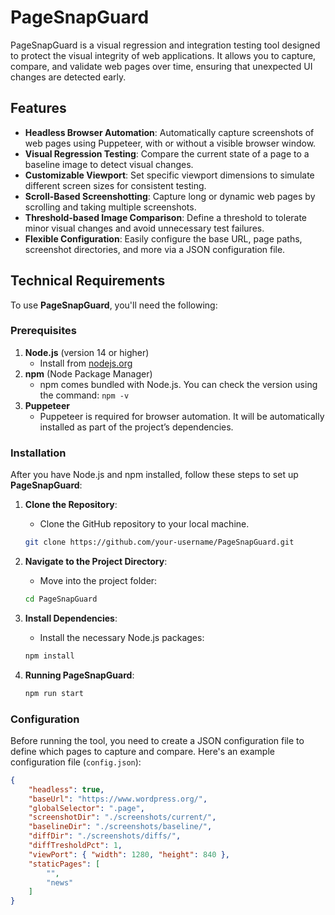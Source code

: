 # PageSnapGuard
PageSnapGuard is a visual regression and integration testing tool designed to protect the visual integrity of web applications. It allows you to capture, compare, and validate web pages over time, ensuring that unexpected UI changes are detected early.

## Features

- **Headless Browser Automation**: Automatically capture screenshots of web pages using Puppeteer, with or without a visible browser window.
- **Visual Regression Testing**: Compare the current state of a page to a baseline image to detect visual changes.
- **Customizable Viewport**: Set specific viewport dimensions to simulate different screen sizes for consistent testing.
- **Scroll-Based Screenshotting**: Capture long or dynamic web pages by scrolling and taking multiple screenshots.
- **Threshold-based Image Comparison**: Define a threshold to tolerate minor visual changes and avoid unnecessary test failures.
- **Flexible Configuration**: Easily configure the base URL, page paths, screenshot directories, and more via a JSON configuration file.

## Technical Requirements

To use **PageSnapGuard**, you'll need the following:

### Prerequisites

1. **Node.js** (version 14 or higher)
    - Install from [nodejs.org](https://nodejs.org/)
2. **npm** (Node Package Manager)
    - npm comes bundled with Node.js. You can check the version using the command: `npm -v`
3. **Puppeteer** 
    - Puppeteer is required for browser automation. It will be automatically installed as part of the project’s dependencies.

### Installation

After you have Node.js and npm installed, follow these steps to set up **PageSnapGuard**:

1. **Clone the Repository**: 
    - Clone the GitHub repository to your local machine.
    ```bash
    git clone https://github.com/your-username/PageSnapGuard.git
    ```

2. **Navigate to the Project Directory**:
    - Move into the project folder:
    ```bash
    cd PageSnapGuard
    ```

3. **Install Dependencies**:
    - Install the necessary Node.js packages:
    ```bash
    npm install
    ```

4. **Running PageSnapGuard**:
    ```bash
    npm run start
    ```

### Configuration

Before running the tool, you need to create a JSON configuration file to define which pages to capture and compare. Here's an example configuration file (`config.json`):

```json
{
    "headless": true, 
    "baseUrl": "https://www.wordpress.org/",
    "globalSelector": ".page",
    "screenshotDir": "./screenshots/current/",
    "baselineDir": "./screenshots/baseline/",
    "diffDir": "./screenshots/diffs/",
    "diffTresholdPct": 1,
    "viewPort": { "width": 1280, "height": 840 },
    "staticPages": [
        "", 
        "news"
    ]
}
